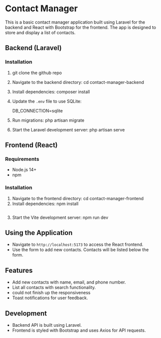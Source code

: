 # Contact Manager

This is a basic contact manager application built using Laravel for the backend and React with Bootstrap for the frontend. The app is designed to store and display a list of contacts.

## Backend (Laravel)


### Installation
1. git clone the github repo
2. Navigate to the backend directory:
   cd contact-manager-backend
3. Install dependencies:
   composer install

4. Update the `.env` file to use SQLite:

   DB_CONNECTION=sqlite

5. Run migrations:
   php artisan migrate

6. Start the Laravel development server:
   php artisan serve

## Frontend (React)

### Requirements
- Node.js 14+
- npm

### Installation
1. Navigate to the frontend directory:
   cd contact-manager-frontend
2. Install dependencies:
   npm install
   ```
3. Start the Vite development server:
   npm run dev

## Using the Application
- Navigate to `http://localhost:5173` to access the React frontend.
- Use the form to add new contacts. Contacts will be listed below the form.

## Features
- Add new contacts with name, email, and phone number.
- List all contacts with search functionality.
- could not finish up the responsiveness 
- Toast notifications for user feedback.

## Development 
- Backend API is built using Laravel.
- Frontend is styled with Bootstrap and uses Axios for API requests.

